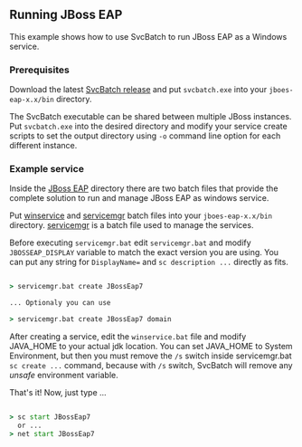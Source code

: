 ## Running JBoss EAP

This example shows how to use SvcBatch to run JBoss EAP
as a Windows service.

### Prerequisites

Download the latest [SvcBatch release](https://github.com/mturk/svcbatch/releases)
and put `svcbatch.exe` into your `jboes-eap-x.x/bin` directory.

The SvcBatch executable can be shared between multiple JBoss instances.
Put `svcbatch.exe` into the desired directory and modify
your service create scripts to set the output directory  using `-o`
command line option for each different instance.


### Example service

Inside the [JBoss EAP](jbosseap/) directory there are two batch files that
provide the complete solution to run and manage JBoss EAP as
windows service.


Put [winservice](jbosseap/winservice.bat) and [servicemgr](jbosseap/servicemgr.bat)
batch files into your `jboes-eap-x.x/bin` directory.
[servicemgr](jbosseap/servicemgr.bat) is a batch file
used to manage the services.

Before executing `servicemgr.bat` edit `servicemgr.bat` and modify
`JBOSSEAP_DISPLAY` variable to match the exact version you are using. You can put any string
for `DisplayName=` and `sc description ...` directly as fits.

```cmd

> servicemgr.bat create JBossEap7

... Optionaly you can use

> servicemgr.bat create JBossEap7 domain

```

After creating a service, edit the `winservice.bat` file and modify
JAVA_HOME to your actual jdk location. You can set JAVA_HOME to
System Environment, but then you must remove the `/s` switch inside
servicemgr.bat `sc create ...` command, because with `/s` switch,
SvcBatch will remove any *unsafe* environment variable.

That's it! Now, just type ...
```cmd

> sc start JBossEap7
  or ...
> net start JBossEap7

```
